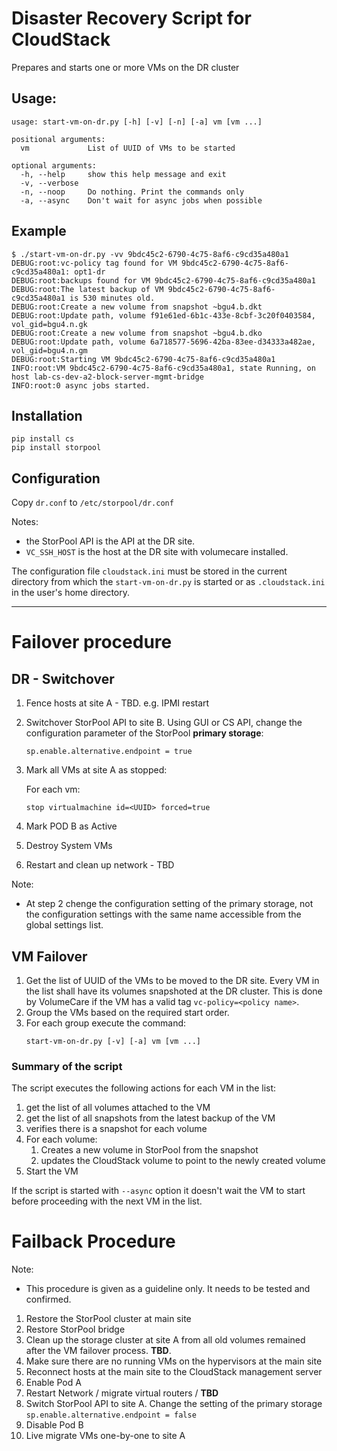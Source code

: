 Disaster Recovery Script for CloudStack
============================================

Prepares and starts one or more VMs on the DR cluster

Usage:
-------

```commandline
usage: start-vm-on-dr.py [-h] [-v] [-n] [-a] vm [vm ...]

positional arguments:
  vm             List of UUID of VMs to be started

optional arguments:
  -h, --help     show this help message and exit
  -v, --verbose
  -n, --noop     Do nothing. Print the commands only
  -a, --async    Don't wait for async jobs when possible
```

Example
--------

```commandline
$ ./start-vm-on-dr.py -vv 9bdc45c2-6790-4c75-8af6-c9cd35a480a1
DEBUG:root:vc-policy tag found for VM 9bdc45c2-6790-4c75-8af6-c9cd35a480a1: opt1-dr
DEBUG:root:backups found for VM 9bdc45c2-6790-4c75-8af6-c9cd35a480a1
DEBUG:root:The latest backup of VM 9bdc45c2-6790-4c75-8af6-c9cd35a480a1 is 530 minutes old.
DEBUG:root:Create a new volume from snapshot ~bgu4.b.dkt
DEBUG:root:Update path, volume f91e61ed-6b1c-433e-8cbf-3c20f0403584, vol_gid=bgu4.n.gk
DEBUG:root:Create a new volume from snapshot ~bgu4.b.dko
DEBUG:root:Update path, volume 6a718577-5696-42ba-83ee-d34333a482ae, vol_gid=bgu4.n.gm
DEBUG:root:Starting VM 9bdc45c2-6790-4c75-8af6-c9cd35a480a1
INFO:root:VM 9bdc45c2-6790-4c75-8af6-c9cd35a480a1, state Running, on host lab-cs-dev-a2-block-server-mgmt-bridge
INFO:root:0 async jobs started.
```

Installation
---------------

```commandline
pip install cs
pip install storpool
```

Configuration
--------------

Copy `dr.conf` to `/etc/storpool/dr.conf`

Notes:
 - the StorPool API is the API at the DR site.
 - `VC_SSH_HOST` is the host at the DR site with volumecare installed.

The configuration file `cloudstack.ini` must be stored in the current directory from which
the `start-vm-on-dr.py` is started or as `.cloudstack.ini` in the user's home directory.

-----------------------------

Failover procedure
==================

## DR - Switchover

1. Fence hosts at site A - TBD. e.g. IPMI restart
2. Switchover StorPool API to site B. Using GUI or CS API, 
change the configuration parameter of the StorPool **primary storage**:
   ```
   sp.enable.alternative.endpoint = true
   ```
3. Mark all VMs at site A as stopped:
   
   For each vm:
   ```
   stop virtualmachine id=<UUID> forced=true
   ```
4. Mark POD B as Active
5. Destroy System VMs
6. Restart and clean up network - TBD

Note:
  * At step 2 chenge the configuration setting of the primary storage, 
    not the configuration settings with the same name accessible from the 
    global settings list.

## VM Failover

1. Get the list of UUID of the VMs to be moved to the DR site. Every VM in the list 
    shall have its volumes snapshoted at the DR cluster. This is done by VolumeCare if 
    the VM has a valid tag `vc-policy=<policy name>`.
2. Group the VMs based on the required start order.
3. For each group execute the command:
   ```
   start-vm-on-dr.py [-v] [-a] vm [vm ...]
   ```


### Summary of the script

The script executes the following actions for each VM in the list:
   1. get the list of all volumes attached to the VM 
   2. get the list of all snapshots from the latest backup of the VM
   3. verifies there is a snapshot for each volume
   4. For each volume:
      1. Creates a new volume in StorPool from the snapshot
      2. updates the CloudStack volume to point to the newly created volume
   5. Start the VM

If the script is started with `--async` option it doesn't wait the VM to start 
before proceeding with the next VM in the list.

Failback Procedure
===================

Note:
* This procedure is given as a guideline only. It needs to be tested and confirmed.


1. Restore the StorPool cluster at main site 
2. Restore StorPool bridge
3. Clean up the storage cluster at site A from all old volumes remained
    after the VM failover process. **TBD**.
4. Make sure there are no running VMs on the hypervisors at the main site
5. Reconnect hosts at the main site to the CloudStack management server
6. Enable Pod A
7. Restart Network / migrate virtual routers / **TBD**
8. Switch StorPool API to site A. Change the setting of the primary storage  
   `sp.enable.alternative.endpoint = false`
9. Disable Pod B
10. Live migrate VMs one-by-one to site A

